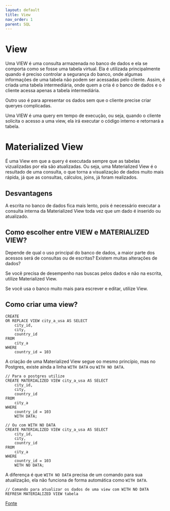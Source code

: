 ```yaml
---
layout: default
title: View
nav_order: 1
parent: SQL
---
```


# View

Uma VIEW é uma consulta armazenada no banco de dados e ela se comporta como se fosse uma tabela virtual. Ela é utilizada principalmente quando é preciso controlar a segurança do banco, onde algumas informações de uma tabela não podem ser acessadas pelo cliente. Assim, é criada uma tabela intermediária, onde quem a cria é o banco de dados e o cliente acessa apenas a tabela intermediária.

Outro uso é para apresentar os dados sem que o cliente precise criar queryes complicadas.

Uma VIEW é uma query em tempo de execução, ou seja, quando o cliente solicita o acesso a uma view, ela irá executar o código interno e retornará a tabela.

# Materialized View

É uma View em que a query é executada sempre que as tabelas vizualizadas por ela são atualizadas. Ou seja, uma Materialized View é o resultado de uma consulta, o que torna a visualização de dados muito mais rápida, já que as consultas, cálculos, joins, já foram realizados.

## Desvantagens

A escrita no banco de dados fica mais lento, pois é necessário executar a consulta interna da Materialized View toda vez que um dado é inserido ou atualizado.

## Como escolher entre VIEW e MATERIALIZED VIEW?

Depende de qual o uso principal do banco de dados, a maior parte dos acessos será de consultas ou de escritas? Existem muitas alterações de dados?

Se você precisa de desempenho nas buscas pelos dados e não na escrita, utilize Materialized View.

Se você usa o banco muito mais para escrever e editar, utilize View.

## Como criar uma view?

```
CREATE
OR REPLACE VIEW city_a_usa AS SELECT
	city_id,
	city,
	country_id
FROM
	city_a
WHERE
	country_id = 103

```

A criação de uma Materialized View segue oo mesmo princípio, mas no Postgres, existe ainda a linha `WITH DATA` ou `WITH NO DATA`.

```
// Para o postgres utilize
CREATE MATERIALIZED VIEW city_a_usa AS SELECT
	city_id,
	city,
	country_id
FROM
	city_a
WHERE
	country_id = 103
    WITH DATA;

// Ou com WITH NO DATA
CREATE MATERIALIZED VIEW city_a_usa AS SELECT
	city_id,
	city,
	country_id
FROM
	city_a
WHERE
	country_id = 103
    WITH NO DATA;
```

A diferença é que `WITH NO DATA` precisa de um comando para sua atualização, ela não funciona de forma automática como `WITH DATA`.

```
// Comando para atualizar os dados de uma view com WITH NO DATA
REFRESH MATERIALIZED VIEW tabela
```

[Fonte](https://dicasdeprogramacao.com.br/qual-a-diferenca-entre-view-e-materialized-view/)